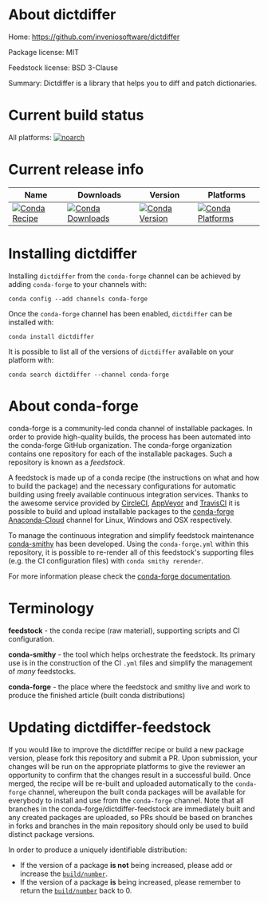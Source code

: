 About dictdiffer
================

Home: https://github.com/inveniosoftware/dictdiffer

Package license: MIT

Feedstock license: BSD 3-Clause

Summary: Dictdiffer is a library that helps you to diff and patch dictionaries.



Current build status
====================

All platforms:
[![noarch](https://img.shields.io/circleci/project/github/conda-forge/dictdiffer-feedstock/master.svg?label=noarch)](https://circleci.com/gh/conda-forge/dictdiffer-feedstock)

Current release info
====================

| Name | Downloads | Version | Platforms |
| --- | --- | --- | --- |
| [![Conda Recipe](https://img.shields.io/badge/recipe-dictdiffer-green.svg)](https://anaconda.org/conda-forge/dictdiffer) | [![Conda Downloads](https://img.shields.io/conda/dn/conda-forge/dictdiffer.svg)](https://anaconda.org/conda-forge/dictdiffer) | [![Conda Version](https://img.shields.io/conda/vn/conda-forge/dictdiffer.svg)](https://anaconda.org/conda-forge/dictdiffer) | [![Conda Platforms](https://img.shields.io/conda/pn/conda-forge/dictdiffer.svg)](https://anaconda.org/conda-forge/dictdiffer) |

Installing dictdiffer
=====================

Installing `dictdiffer` from the `conda-forge` channel can be achieved by adding `conda-forge` to your channels with:

```
conda config --add channels conda-forge
```

Once the `conda-forge` channel has been enabled, `dictdiffer` can be installed with:

```
conda install dictdiffer
```

It is possible to list all of the versions of `dictdiffer` available on your platform with:

```
conda search dictdiffer --channel conda-forge
```


About conda-forge
=================

conda-forge is a community-led conda channel of installable packages.
In order to provide high-quality builds, the process has been automated into the
conda-forge GitHub organization. The conda-forge organization contains one repository
for each of the installable packages. Such a repository is known as a *feedstock*.

A feedstock is made up of a conda recipe (the instructions on what and how to build
the package) and the necessary configurations for automatic building using freely
available continuous integration services. Thanks to the awesome service provided by
[CircleCI](https://circleci.com/), [AppVeyor](https://www.appveyor.com/)
and [TravisCI](https://travis-ci.org/) it is possible to build and upload installable
packages to the [conda-forge](https://anaconda.org/conda-forge)
[Anaconda-Cloud](https://anaconda.org/) channel for Linux, Windows and OSX respectively.

To manage the continuous integration and simplify feedstock maintenance
[conda-smithy](https://github.com/conda-forge/conda-smithy) has been developed.
Using the ``conda-forge.yml`` within this repository, it is possible to re-render all of
this feedstock's supporting files (e.g. the CI configuration files) with ``conda smithy rerender``.

For more information please check the [conda-forge documentation](https://conda-forge.org/docs/).

Terminology
===========

**feedstock** - the conda recipe (raw material), supporting scripts and CI configuration.

**conda-smithy** - the tool which helps orchestrate the feedstock.
                   Its primary use is in the construction of the CI ``.yml`` files
                   and simplify the management of *many* feedstocks.

**conda-forge** - the place where the feedstock and smithy live and work to
                  produce the finished article (built conda distributions)


Updating dictdiffer-feedstock
=============================

If you would like to improve the dictdiffer recipe or build a new
package version, please fork this repository and submit a PR. Upon submission,
your changes will be run on the appropriate platforms to give the reviewer an
opportunity to confirm that the changes result in a successful build. Once
merged, the recipe will be re-built and uploaded automatically to the
`conda-forge` channel, whereupon the built conda packages will be available for
everybody to install and use from the `conda-forge` channel.
Note that all branches in the conda-forge/dictdiffer-feedstock are
immediately built and any created packages are uploaded, so PRs should be based
on branches in forks and branches in the main repository should only be used to
build distinct package versions.

In order to produce a uniquely identifiable distribution:
 * If the version of a package **is not** being increased, please add or increase
   the [``build/number``](https://conda.io/docs/user-guide/tasks/build-packages/define-metadata.html#build-number-and-string).
 * If the version of a package **is** being increased, please remember to return
   the [``build/number``](https://conda.io/docs/user-guide/tasks/build-packages/define-metadata.html#build-number-and-string)
   back to 0.
